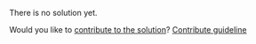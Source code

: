 
There is no solution yet.

Would you like to [contribute to the solution](https://github.com/BFEdev/BFE.dev-solutions/blob/main/react/useclickoutside_en.md)? [Contribute guideline](https://github.com/BFEdev/BFE.dev-solutions#how-to-contribute)
